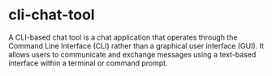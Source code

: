 # cli-chat-tool
A CLI-based chat tool is a chat application that operates through the Command Line Interface (CLI) rather than a graphical user interface (GUI). It allows users to communicate and exchange messages using a text-based interface within a terminal or command prompt.
